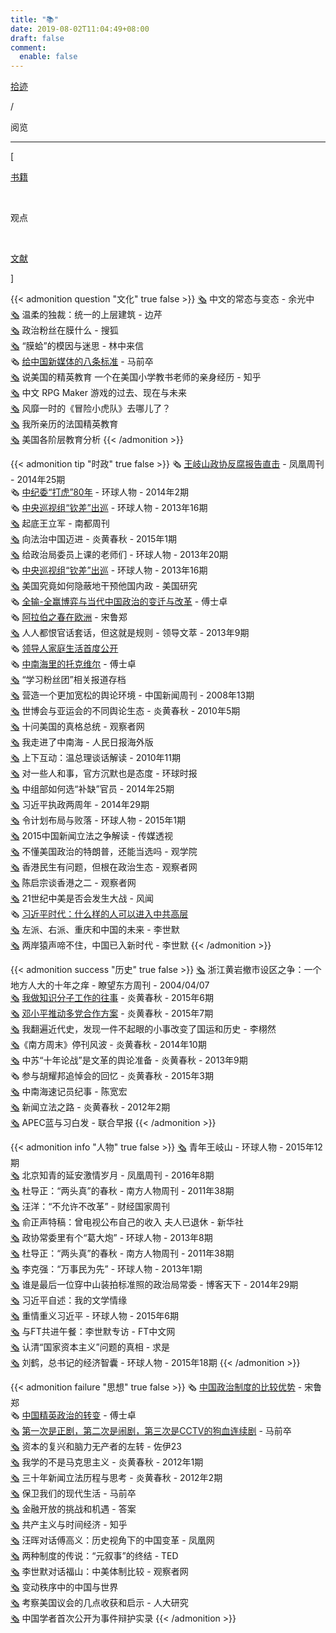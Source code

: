 ```yaml
---
title: "📚"
date: 2019-08-02T11:04:49+08:00
draft: false
comment:
  enable: false
---
```


<div class="nav-tab">
  <a href="../../cages"><p class="not">拾迹</p></a>
  <p class="now">/</p><p class="now">阅览</p>
</div>

---


<div class="nav-tab">
  <p class="bord">[</p>
  <a href="../books"><p class="not">书籍</p></a>&nbsp;
  <p class="now">观点</p>&nbsp;
  <a href="../books-wenxian"><p class="not">文献</p></a>
  <p class="bord">]</p>
</div>

{{< admonition question "文化" true false >}}
[🗞️](https://zhuanlan.zhihu.com/p/32030547) 中文的常态与变态 - 余光中<br>
[🗞️](https://www.guancha.cn/BianQin/2014_05_16_229901.shtml) 温柔的独裁：统一的上层建筑 - 边芹<br>
[🗞️](https://archive.ph/20160508065740/http://cache.baiducontent.com/c?m=9f65cb4a8c8507ed4fece763104790380e54f722618d97027fa3c215cc795b434462e1bd27250d58d5c37b6c0ba8435fe9e73605765966e8c5dccd179ded9d3f598f3040070bf04505a26eb8ca3632b125872c99b86897ad804684afa2c4a95244bc20127bf0e7fa5c1767cc78f1642692d58e38154861bbfa4063&p=ce769a4786cc42ae10818c264b4c&newp=83578d15d9c040f046a7c7710f0592695c02dc3051d4d54a619e&user=baidu&fm=sc&query=%D5%FE%D6%CE%B7%DB%CB%BF%D4%DA%C4%A4%CA%B2%C3%B4%3F&qid=f1d842620002133f&p1=1) 政治粉丝在膜什么 - 搜狐<br>
[🗞️](https://chinadigitaltimes.net/chinese/424823.html) “膜蛤”的模因与迷思 - 林中来信<br>
🗞️ [给中国新媒体的八条标准](../../../xinwen) - 马前卒<br>
[🗞️](https://zhuanlan.zhihu.com/p/22407366) 说美国的精英教育 一个在美国小学教书老师的亲身经历 - 知乎<br>
[🗞️](https://www.chuapp.com/?c=Article&a=index&id=284135) 中文 RPG Maker 游戏的过去、现在与未来<br>
[🗞️](https://zhuanlan.zhihu.com/p/27601629) 风靡一时的《冒险小虎队》去哪儿了？<br>
[🗞️](https://www.guancha.cn/LiuXueWei/2015_09_15_334232.shtml) 我所亲历的法国精英教育<br>
[🗞️](https://www.guancha.cn/WanWeiGang/2017_07_04_416366_s.shtml) 美国各阶层教育分析
{{< /admonition >}}

{{< admonition tip "时政" true false >}}
🗞️ [王岐山政协反腐报告直击](../../../fanfu) - 凤凰周刊 - 2014年25期<br>
🗞️ [中纪委“打虎”80年](../../../fanfu) - 环球人物 - 2014年2期<br>
🗞️ [中央巡视组“钦差”出巡](../../../fanfu) - 环球人物 - 2013年16期<br>
[🗞️](https://gongfa.com/html/gongfaxinwen/201212/17-2112.html) 起底王立军 - 南都周刊<br>
[🗞️](https://www.aisixiang.com/data/95717.html) 向法治中国迈进 - 炎黄春秋 - 2015年1期<br>
[🗞️](http://paper.people.com.cn/hqrw/html/2013-07/26/content_1281200.htm) 给政治局委员上课的老师们 - 环球人物 - 2013年20期<br>
🗞️ [中央巡视组“钦差”出巡](../../../fanfu) - 环球人物 - 2013年16期<br>
[🗞️](https://www.kunlunce.com/myfk/fl1111/2019-07-28/135442.html) 美国究竟如何隐蔽地干预他国内政 - 美国研究<br>
🗞️ [全输-全赢博弈与当代中国政治的变迁与改革](../../../xuanjuminzhu) - 傅士卓<br>
🗞️ [阿拉伯之春在欧洲](../../../xuanjuminzhu) - 宋鲁郑<br>
[🗞️](https://m.fx361.com/news/2013/0411/13202897.html) 人人都恨官话套话，但这就是规则 - 领导文萃 - 2013年9期<br>
🗞️ [领导人家庭生活首度公开](../../../shibada)<br>
🗞️ [中南海里的托克维尔](../../../shibada) - 傅士卓<br>
[🗞️](https://chinadigitaltimes.net/chinese/tag/%E5%AD%A6%E4%B9%A0%E7%B2%89%E4%B8%9D%E5%9B%A2) “学习粉丝团”相关报道存档<br>
[🗞️](https://www.chinanews.com.cn/gn/news/2008/04-14/1219806.shtml) 营造一个更加宽松的舆论环境 - 中国新闻周刊 - 2008年13期<br>
[🗞️](https://www.aisixiang.com/data/35703.html) 世博会与亚运会的不同舆论生态 - 炎黄春秋 - 2010年5期<br>
[🗞️](https://www.guancha.cn/chenping1/2012_02_24_66477.shtml) 十问美国的真格总统 - 观察者网<br>
[🗞️](http://paper.people.com.cn/rmrbhwb/html/2019-02/28/content_1911072.htm) 我走进了中南海 - 人民日报海外版<br>
[🗞️](http://m.51xinshidai.com/showinfo-12-5551-0.html) 上下互动：温总理谈话解读 - 2010年11期<br>
[🗞️](https://web.archive.org/web/20150630094428/http://opinion.huanqiu.com/editorial/2015-01/5425253.html) 对一些人和事，官方沉默也是态度 - 环球时报<br>
[🗞️](http://paper.people.com.cn/hqrw/html/2014-09/16/content_1498087.htm) 中组部如何选“补缺”官员 - 2014年25期<br>
[🗞️](http://paper.people.com.cn/hqrw/html/2014-11/06/content_1513748.htm) 习近平执政两周年 - 2014年29期<br>
[🗞️](https://web.archive.org/web/20160908080159/http://paper.people.com.cn/hqrw/html/2015-01/06/content_1556021.htm) 令计划布局与败落 - 环球人物 - 2015年1期<br>
[🗞️](https://www.aisixiang.com/data/86604.html) 2015中国新闻立法之争解读 - 传媒透视<br>
[🗞️](https://mp.weixin.qq.com/s/8X_xDs94zK6_hKA7whVIsA) 不懂美国政治的特朗普，还能当选吗 - 观学院<br>
[🗞️](https://www.guancha.cn/chenqizong/2019_09_17_518161.shtml?s=fwckhfbt) 香港民生有问题，但根在政治生态 - 观察者网<br>
[🗞️](https://www.guancha.cn/chenqizong/2019_10_09_520667.shtml) 陈启宗谈香港之二 - 观察者网<br>
[🗞️](https://www.guancha.cn/chenping1/2019_12_23_529195_s.shtml) 21世纪中美是否会发生大战 - 风闻<br>
🗞️ [习近平时代：什么样的人可以进入中共高层](../../../shibada)<br>
[🗞️](https://www.aisixiang.com/data/52132.html) 左派、右派、重庆和中国的未来 - 李世默<br>
[🗞️](https://www.guancha.cn/LiShiMo/2017_10_25_432227_s.shtml) 两岸猿声啼不住，中国已入新时代 - 李世默
{{< /admonition >}}

{{< admonition success "历史" true false >}}
[🗞️](https://web.archive.org/web/20190817082340/http://www.people.com.cn/GB/14576/14528/2437363.html) 浙江黄岩撤市设区之争：一个地方人大的十年之痒 - 瞭望东方周刊 - 2004/04/07<br>
[🗞️](https://www.aisixiang.com/data/89919.html) [我做知识分子工作的往事](../../../zhengdang) - 炎黄春秋 - 2015年6期<br>
[🗞️](https://www.chinesepen.org/blog/archives/138566) [邓小平推动多党合作方案](../../../zhengdang) - 炎黄春秋 - 2015年7期<br>
[🗞️](https://user.guancha.cn/main/content?id=58388) 我翻遍近代史，发现一件不起眼的小事改变了国运和历史 - 李栩然<br>
[🗞️](https://www.chinesepen.org/blog/archives/10768)《南方周末》停刊风波 - 炎黄春秋 - 2014年10期<br>
[🗞️](https://www.aisixiang.com/data/69129.html) 中苏“十年论战”是文革的舆论准备 - 炎黄春秋 - 2013年9期<br>
🗞️ 参与胡耀邦追悼会的回忆 - 炎黄春秋 - 2015年3期<br>
[🗞️](https://difangwenge.org/forum.php?mod=viewthread&tid=11528) 中南海速记员纪事 - 陈宽宏<br>
[🗞️](https://www.aisixiang.com/data/49917.html) 新闻立法之路 - 炎黄春秋 - 2012年2期<br>
[🗞️](https://oversea.huanqiu.com/article/9CaKrnJFP9U) APEC蓝与习白发 - 联合早报
{{< /admonition >}}


{{< admonition info "人物" true false >}}
[🗞️](https://www.fx361.cc/page/2015/0910/9536874.shtml) 青年王岐山 - 环球人物 - 2015年12期<br>
[🗞️](https://www.fx361.cc/page/2016/0405/451413.shtml) 北京知青的延安激情岁月 - 凤凰周刊 - 2016年8期<br>
[🗞️](https://chinadigitaltimes.net/chinese/194113.html) 杜导正：“两头真”的春秋 - 南方人物周刊 - 2011年38期<br>
[🗞️](https://jp.reuters.com/article/idCNCHINA-2183620100427) 汪洋：“不允许不改革” - 财经国家周刊<br>
[🗞️](http://news.enorth.com.cn/system/2012/12/25/010442951.shtml) 俞正声特稿：曾电视公布自己的收入 夫人已退休 - 新华社<br>
[🗞️](http://paper.people.com.cn/hqrw/html/2013-03/26/content_1219105.htm) 政协常委里有个“葛大炮” - 环球人物 - 2013年8期<br>
[🗞️](https://chinadigitaltimes.net/chinese/194113.html) 杜导正：“两头真”的春秋 - 南方人物周刊 - 2011年38期<br>
[🗞️](https://www.gov.cn/ldhd/2012-12/25/content_2298339.htm) 李克强：“万事民为先” - 环球人物 - 2013年1期<br>
[🗞️](https://hb.ifeng.com/news/cjgc/detail_2014_11/07/3119887_0.shtml) 谁是最后一位穿中山装拍标准照的政治局常委 - 博客天下 - 2014年29期<br>
[🗞️](http://www.qstheory.cn/zhuanqu/bkjx/2019-04/24/c_1124408198.htm) 习近平自述：我的文学情缘<br>
[🗞️](https://web.archive.org/web/20190501092259/http://paper.people.com.cn/hqrw/html/2015-03/06/content_1557341.htm) 重情重义习近平 - 环球人物 - 2015年6期<br>
[🗞️](https://www.guancha.cn/LiShiMo/2020_02_13_536014_1.shtml) 与FT共进午餐：李世默专访 - FT中文网<br>
[🗞️](http://www.qstheory.cn/dukan/qs/2018-09/01/c_1123362691.htm) 认清“国家资本主义”问题的真相 - 求是<br>
[🗞️](https://www.guancha.cn/economy/2015_07_07_325941.shtml?web) 刘鹤，总书记的经济智囊 - 环球人物 - 2015年18期
{{< /admonition >}}

{{< admonition failure "思想" true false >}}
🗞️ [中国政治制度的比较优势](../../../xuanjuminzhu) - 宋鲁郑<br>
🗞️ [中国精英政治的转变](../../../xuanjuminzhu) - 傅士卓<br>
[🗞️](https://review.youngchina.org/archives/2892) [第一次是正剧，第二次是闹剧，第三次是CCTV的狗血连续剧](../../../minzuxushi) - 马前卒<br>
[🗞️](https://zhuanlan.zhihu.com/p/420746023) 资本的复兴和脑力无产者的左转 - 佐伊23<br>
[🗞️](https://www.aisixiang.com/data/51554.html) 我学的不是马克思主义 - 炎黄春秋 - 2012年1期<br>
[🗞️](https://www.aisixiang.com/data/49917.html) 三十年新闻立法历程与思考 - 炎黄春秋 - 2012年2期<br>
[🗞️](https://zhuanlan.zhihu.com/p/32925423) 保卫我们的现代生活 - 马前卒<br>
[🗞️](https://mp.weixin.qq.com/s/RCgbpOAxiSmzjJ23rHQ2lA) 金融开放的挑战和机遇 - 答案<br>
[🗞️](https://www.zhihu.com/question/31396263/answer/129673387?utm_id=0) 共产主义与时间经济 - 知乎<br>
[🗞️](https://m.thepaper.cn/newsDetail_forward_1265304) 汪晖对话傅高义：历史视角下的中国变革 - 凤凰网<br>
[🗞️](https://www.guancha.cn/LiShiMo/2013_06_19_152386.shtml) 两种制度的传说：“元叙事”的终结 - TED<br>
[🗞️](https://www.guancha.cn/FuLangXiSi-FuShan/2015_03_30_313170.shtml) 李世默对话福山：中美体制比较 - 观察者网<br>
[🗞️](https://www.guancha.cn/zhangweiwei/2011_11_01_61959.shtml) 变动秩序中的中国与世界<br>
[🗞️](https://max.book118.com/html/2023/0612/8040002002005100.shtm) 考察美国议会的几点收获和启示 - 人大研究<br>
[🗞️](https://www.google.com/url?sa=t&rct=j&q=&esrc=s&source=web&cd=&cad=rja&uact=8&ved=2ahUKEwjTl-WghemCAxU1b_UHHfejC6oQFnoECAgQAQ&url=https%3A%2F%2Fwww.rfi.fr%2Fcn%2F%25E4%25B8%25AD%25E5%259B%25BD%2F20101017-%25E4%25B8%25AD%25E5%259B%25BD%25E5%25AD%25A6%25E8%2580%2585%25E4%25B8%25BA%25E5%2585%25AD%25E5%259B%259B%25E8%25BE%25A9%25E6%258A%25A4%25E5%25AE%259E%25E5%25BD%2595%25E5%25BC%2595%25E5%258F%2591%25E7%2583%25AD%25E8%25AE%25AE%25E5%2592%258C%25E5%258F%258D%25E5%2593%258D&usg=AOvVaw2bA6sqn47fWf5UA8M6DwKv&opi=89978449) 中国学者首次公开为事件辩护实录
{{< /admonition >}}

